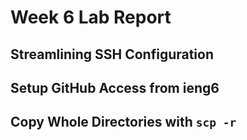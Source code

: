 # Week 6 Lab Report
## Streamlining SSH Configuration

## Setup GitHub Access from ieng6

## Copy Whole Directories with `scp -r`
